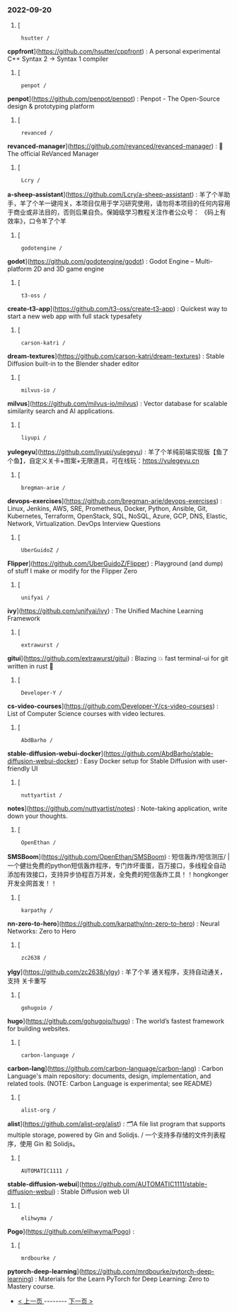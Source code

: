 ### 2022-09-20 
1. [
    

        hsutter /
**cppfront**](https://github.com/hsutter/cppfront) : A personal experimental C++ Syntax 2 -> Syntax 1 compiler
1. [
    

        penpot /
**penpot**](https://github.com/penpot/penpot) : Penpot - The Open-Source design & prototyping platform
1. [
    

        revanced /
**revanced-manager**](https://github.com/revanced/revanced-manager) : 💊 The official ReVanced Manager
1. [
    

        Lcry /
**a-sheep-assistant**](https://github.com/Lcry/a-sheep-assistant) : 羊了个羊助手，羊了个羊一键闯关，本项目仅用于学习研究使用，请勿将本项目的任何内容用于商业或非法目的，否则后果自负。保姆级学习教程关注作者公众号： 《码上有效率》，口令羊了个羊
1. [
    

        godotengine /
**godot**](https://github.com/godotengine/godot) : Godot Engine – Multi-platform 2D and 3D game engine
1. [
    

        t3-oss /
**create-t3-app**](https://github.com/t3-oss/create-t3-app) : Quickest way to start a new web app with full stack typesafety
1. [
    

        carson-katri /
**dream-textures**](https://github.com/carson-katri/dream-textures) : Stable Diffusion built-in to the Blender shader editor
1. [
    

        milvus-io /
**milvus**](https://github.com/milvus-io/milvus) : Vector database for scalable similarity search and AI applications.
1. [
    

        liyupi /
**yulegeyu**](https://github.com/liyupi/yulegeyu) : 羊了个羊纯前端实现版【鱼了个鱼】，自定义关卡+图案+无限道具，可在线玩：https://yulegeyu.cn
1. [
    

        bregman-arie /
**devops-exercises**](https://github.com/bregman-arie/devops-exercises) : Linux, Jenkins, AWS, SRE, Prometheus, Docker, Python, Ansible, Git, Kubernetes, Terraform, OpenStack, SQL, NoSQL, Azure, GCP, DNS, Elastic, Network, Virtualization. DevOps Interview Questions
1. [
    

        UberGuidoZ /
**Flipper**](https://github.com/UberGuidoZ/Flipper) : Playground (and dump) of stuff I make or modify for the Flipper Zero
1. [
    

        unifyai /
**ivy**](https://github.com/unifyai/ivy) : The Unified Machine Learning Framework
1. [
    

        extrawurst /
**gitui**](https://github.com/extrawurst/gitui) : Blazing 💥 fast terminal-ui for git written in rust 🦀
1. [
    

        Developer-Y /
**cs-video-courses**](https://github.com/Developer-Y/cs-video-courses) : List of Computer Science courses with video lectures.
1. [
    

        AbdBarho /
**stable-diffusion-webui-docker**](https://github.com/AbdBarho/stable-diffusion-webui-docker) : Easy Docker setup for Stable Diffusion with user-friendly UI
1. [
    

        nuttyartist /
**notes**](https://github.com/nuttyartist/notes) : Note-taking application, write down your thoughts.
1. [
    

        OpenEthan /
**SMSBoom**](https://github.com/OpenEthan/SMSBoom) : 短信轰炸/短信测压/ | 一个健壮免费的python短信轰炸程序，专门炸坏蛋蛋，百万接口，多线程全自动添加有效接口，支持异步协程百万并发，全免费的短信轰炸工具！！hongkonger开发全网首发！！
1. [
    

        karpathy /
**nn-zero-to-hero**](https://github.com/karpathy/nn-zero-to-hero) : Neural Networks: Zero to Hero
1. [
    

        zc2638 /
**ylgy**](https://github.com/zc2638/ylgy) : 羊了个羊 通关程序，支持自动通关，支持 关卡重写
1. [
    

        gohugoio /
**hugo**](https://github.com/gohugoio/hugo) : The world’s fastest framework for building websites.
1. [
    

        carbon-language /
**carbon-lang**](https://github.com/carbon-language/carbon-lang) : Carbon Language's main repository: documents, design, implementation, and related tools. (NOTE: Carbon Language is experimental; see README)
1. [
    

        alist-org /
**alist**](https://github.com/alist-org/alist) : 🗂️A file list program that supports multiple storage, powered by Gin and Solidjs. / 一个支持多存储的文件列表程序，使用 Gin 和 Solidjs。
1. [
    

        AUTOMATIC1111 /
**stable-diffusion-webui**](https://github.com/AUTOMATIC1111/stable-diffusion-webui) : Stable Diffusion web UI
1. [
    

        elihwyma /
**Pogo**](https://github.com/elihwyma/Pogo) : 
1. [
    

        mrdbourke /
**pytorch-deep-learning**](https://github.com/mrdbourke/pytorch-deep-learning) : Materials for the Learn PyTorch for Deep Learning: Zero to Mastery course. 

- [ < 上一页 ](https://github.com/able8/github-trending-daily-record/blob/master/2022-09-19.md) -------- [ 下一页 > ](https://github.com/able8/github-trending-daily-record/blob/master/2022-09-21.md)